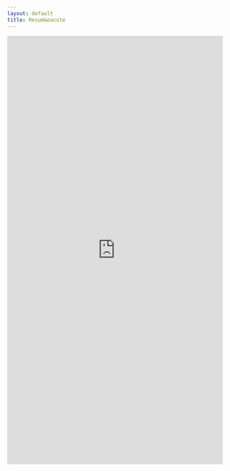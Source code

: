 ```yaml
---
layout: default
title: Resum&eacute
---
```



<iframe src="https://drive.google.com/file/d/1lPcDJILOXTDNhvKORVerDRo4xCjEowpx/preview" class="gde-frame" style="height: 1000px; width: 100%; border: none;" scrolling="yes"></iframe>
